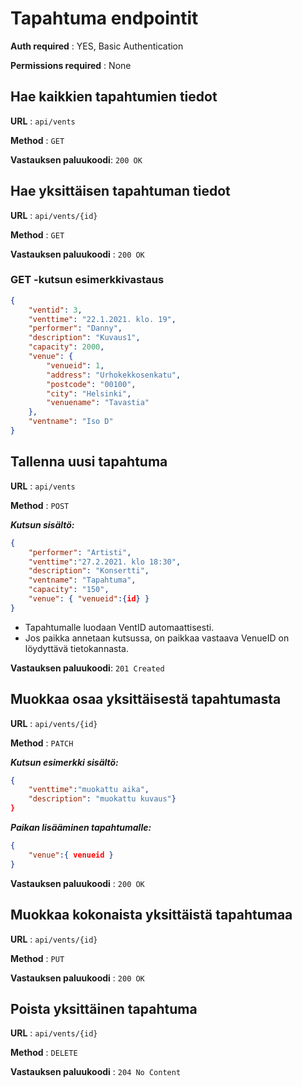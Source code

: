 # Tapahtuma endpointit
**Auth required** : YES, Basic Authentication

**Permissions required** : None

## Hae kaikkien tapahtumien tiedot 

**URL** : `api/vents`

**Method** : `GET`

**Vastauksen paluukoodi**: `200 OK`

## Hae yksittäisen tapahtuman tiedot

**URL** : `api/vents/{id}`

**Method** : `GET`

**Vastauksen paluukoodi** : `200 OK`

### GET -kutsun esimerkkivastaus

```json
{
    "ventid": 3,
    "venttime": "22.1.2021. klo. 19",
    "performer": "Danny",
    "description": "Kuvaus1",
    "capacity": 2000,
    "venue": {
        "venueid": 1,
        "address": "Urhokekkosenkatu",
        "postcode": "00100",
        "city": "Helsinki",
        "venuename": "Tavastia"
    },
    "ventname": "Iso D"
}
```
## Tallenna uusi tapahtuma

**URL** : `api/vents`

**Method** : `POST`

***Kutsun sisältö:***
```json
{
    "performer": "Artisti", 
    "venttime":"27.2.2021. klo 18:30", 
    "description": "Konsertti", 
    "ventname": "Tapahtuma", 
    "capacity": "150",
    "venue": { "venueid":{id} }
}
```

* Tapahtumalle luodaan VentID automaattisesti.
* Jos paikka annetaan kutsussa, on paikkaa vastaava VenueID on löydyttävä tietokannasta.

**Vastauksen paluukoodi**: `201 Created`

## Muokkaa osaa yksittäisestä tapahtumasta
**URL** : `api/vents/{id}`

**Method** : `PATCH`

***Kutsun esimerkki sisältö:***
```json
{
    "venttime":"muokattu aika",
    "description": "muokattu kuvaus"}
}
```
***Paikan lisääminen tapahtumalle:***
```json
{
    "venue":{ venueid }
}
```
**Vastauksen paluukoodi** : `200 OK`

## Muokkaa kokonaista yksittäistä tapahtumaa

**URL** : `api/vents/{id}`

**Method** : `PUT`

**Vastauksen paluukoodi** : `200 OK`

## Poista yksittäinen tapahtuma 

**URL** : `api/vents/{id}`

**Method** : `DELETE`

**Vastauksen paluukoodi** : `204 No Content`
